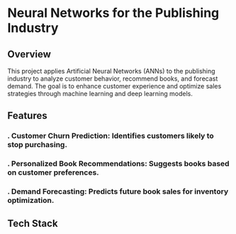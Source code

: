 # Neural Networks for the Publishing Industry



## Overview

This project applies Artificial Neural Networks (ANNs) to the publishing industry to analyze customer behavior, recommend books, and forecast demand. The goal is to enhance customer experience and optimize sales strategies through machine learning and deep learning models.

## Features

### . Customer Churn Prediction: Identifies customers likely to stop purchasing.

### . Personalized Book Recommendations: Suggests books based on customer preferences.

### . Demand Forecasting: Predicts future book sales for inventory optimization.

## Tech Stack




